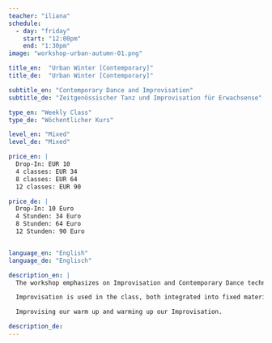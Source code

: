 ```yaml
---
teacher: "iliana"
schedule:
  - day: "friday"
    start: "12:00pm"
    end: "1:30pm"
image: "workshop-urban-autumn-01.png"

title_en:  "Urban Winter [Contemporary]"
title_de:  "Urban Winter [Contemporary]"

subtitle_en: "Contemporary Dance and Improvisation"
subtitle_de: "Zeitgenössischer Tanz und Improvisation für Erwachsense"

type_en: "Weekly Class"
type_de: "Wöchentlicher Kurs"

level_en: "Mixed"
level_de: "Mixed"

price_en: |
  Drop-In: EUR 10  
  4 classes: EUR 34  
  8 classes: EUR 64
  12 classes: EUR 90

price_de: |
  Drop-In: 10 Euro  
  4 Stunden: 34 Euro  
  8 Stunden: 64 Euro  
  12 Stunden: 90 Euro


language_en: "English"
language_de: "Englisch"

description_en: |
  The workshop emphasizes on Improvisation and Contemporary Dance technique build-up, while inviting the physical joy of organic movement  and physical expression. The technical part focuses on floor work practice, understanding the relation to the floor, the ways to get in/out, but also to use our everlasting partner: the floor. The approach also focuses on the flow of the movement, understanding the paths of the moving body, exploring different movement qualities and dynamics.

  Improvisation is used in the class, both integrated into fixed material and separately. To wake up our receiving antennas, our tools of movement, of expression and body awareness.

  Improvising our warm up and warming up our Improvisation.

description_de:
---
```

